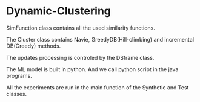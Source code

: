 # Dynamic-Clustering


SimFunction class contains all the used similarity functions.

The Cluster class contains Navie, GreedyDB(Hill-climbing) and incremental DB(Greedy) methods. 

The updates processing is controled by the DSframe class.

The ML model is built in python. And we call python script in the java programs.

All the experiments are run in the main function of the Synthetic and Test classes.

